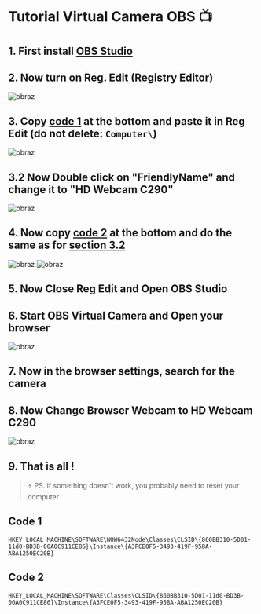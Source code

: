 # Tutorial Virtual Camera OBS 📺
## 1. First install [OBS Studio](https://obsproject.com/)
## 2. Now turn on Reg. Edit (Registry Editor)
![obraz](https://user-images.githubusercontent.com/94227436/197977129-55b3ed62-9bc7-4092-9d0f-8ca95336e55a.png)

## 3. Copy [code 1](#code-1) at the bottom and paste it in Reg Edit (do not delete: `Computer\`)
![obraz](https://user-images.githubusercontent.com/94227436/197977290-bb3e8c65-1980-4e8b-b438-0fe8d4a5a477.png)

## 3.2 Now Double click on "FriendlyName" and change it to "HD Webcam C290"
![obraz](https://user-images.githubusercontent.com/94227436/197979741-1bebf6c3-a839-4a94-a8e8-f4d7972e8b47.png)

## 4. Now copy [code 2](#code-2) at the bottom and do the same as for [section 3.2](#32-now-double-click-on-friendlyname-and-change-it-to-hd-webcam-c290)
![obraz](https://user-images.githubusercontent.com/94227436/197977983-dfa5f3bf-2402-4d47-a080-060dccfae888.png)
![obraz](https://user-images.githubusercontent.com/94227436/197979881-2b102650-3d03-494c-b557-b8dc72c40a37.png)

## 5. Now Close Reg Edit and Open OBS Studio
## 6. Start OBS Virtual Camera and Open your browser
![obraz](https://user-images.githubusercontent.com/94227436/197978704-e56c8aff-628d-4dc6-8743-472c6f87ac07.png)
## 7. Now in the browser settings, search for the camera


## 8. Now Change Browser Webcam to HD Webcam C290
![obraz](https://user-images.githubusercontent.com/94227436/197979171-4080e090-a381-4eb5-b36d-3ab22a04bc32.png)

## 9. That is all !
>⚡ PS. if something doesn't work, you probably need to reset your computer

## Code 1
```
HKEY_LOCAL_MACHINE\SOFTWARE\WOW6432Node\Classes\CLSID\{860BB310-5D01-11d0-BD3B-00A0C911CE86}\Instance\{A3FCE0F5-3493-419F-958A-ABA1250EC20B}
```

## Code 2
```
HKEY_LOCAL_MACHINE\SOFTWARE\Classes\CLSID\{860BB310-5D01-11d0-BD3B-00A0C911CE86}\Instance\{A3FCE0F5-3493-419F-958A-ABA1250EC20B}
```
